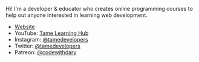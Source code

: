 Hi! I'm a developer & educator who creates online programming courses to help out anyone interested in learning web development.

- [Website](https://tametemplates.com/)
- YouTube: [Tame Learning Hub](https://www.youtube.com/channel/tamelearninghub)
- Instagram: [@tamedevelopers](https://www.instagram.com/tamedevelopers/) 
- Twitter: [@tamedevelopers](https://twitter.com/tamedevelopers)
- Patreon: [@codewithdary](https://www.patreon.com/user?u=30307830)

<!--
**tamedevelopers/tamedevelopers** is a ✨ _special_ ✨ repository because its `README.md` (this file) appears on your GitHub profile.

Here are some ideas to get you started:

- 🔭 I’m currently working on ...
- 🌱 I’m currently learning ...
- 👯 I’m looking to collaborate on ...
- 🤔 I’m looking for help with ...
- 💬 Ask me about ...
- 📫 How to reach me: ...
- 😄 Pronouns: ...
- ⚡ Fun fact: ...
-->
